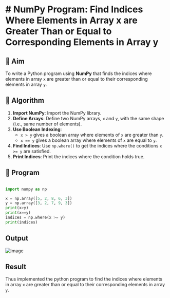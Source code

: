 # # NumPy Program: Find Indices Where Elements in Array x are Greater Than or Equal to Corresponding Elements in Array y

## 🎯 Aim
To write a Python program using **NumPy** that finds the indices where elements in array `x` are greater than or equal to their corresponding elements in array `y`.

## 🧠 Algorithm
1. **Import NumPy**: Import the NumPy library.
2. **Define Arrays**: Define two NumPy arrays, `x` and `y`, with the same shape (i.e., same number of elements).
3. **Use Boolean Indexing**: 
   - `x > y` gives a boolean array where elements of `x` are greater than `y`.
   - `x == y` gives a boolean array where elements of `x` are equal to `y`.
4. **Find Indices**: Use `np.where()` to get the indices where the conditions `x >= y` are satisfied.
5. **Print Indices**: Print the indices where the condition holds true.

## 🧾 Program

```python

import numpy as np

x = np.array([5, 2, 8, 6, 3])
y = np.array([3, 2, 7, 9, 3])
print(x>y)
print(x==y)
indices = np.where(x >= y)
print(indices)

```

## Output

![image](https://github.com/user-attachments/assets/0743800b-3d82-4475-808b-ae0fb5b7127f)

## Result

Thus implemented the python program to find the indices where elements in array `x` are greater than or equal to their corresponding elements in array `y`.
